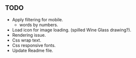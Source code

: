 ## TODO

- Apply filtering for mobile.
  - words by numbers.
- Load icon for image loading. (spilled Wine Glass drawing?).
- Rendering issue.
- Css wrap text.
- Css responsive fonts.
- Update Readme file.
